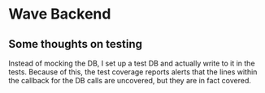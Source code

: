 # Wave Backend

## Some thoughts on testing
Instead of mocking the DB, I set up a test DB and actually write to it in the tests.
Because of this, the test coverage reports alerts that the lines within the callback 
for the DB calls are uncovered, but they are in fact covered.